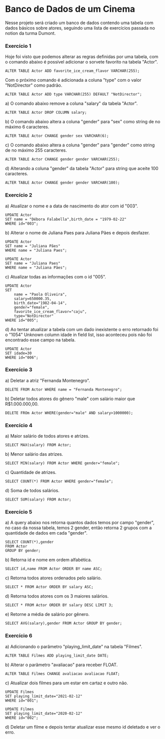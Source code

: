 # Banco de Dados de um Cinema

Nesse projeto será criado um banco de dados contendo uma tabela com dados básicos sobre atores, seguindo uma lista de exercícios passada no notion da turma Dumont.

### Exercício 1

Hoje foi visto que podemos alterar as regras definidas por uma tabela, com o comando abaixo é possível adicionar o sorvete favorito na tabela "Actor".
```
ALTER TABLE Actor ADD favorite_ice_cream_flavor VARCHAR(255);
```
Com o próximo comando é adicionada a coluna "type" com o valor "NotDirector" como padrão.
```
ALTER TABLE Actor ADD type VARCHAR(255) DEFAULT "NotDirector";
```
a) O comando abaixo remove a coluna "salary" da tabela "Actor".
```
ALTER TABLE Actor DROP COLUMN salary;
```
b) O comando abaixo altera a coluna "gender" para "sex" como string de no máximo 6 caracteres.
```
ALTER TABLE Actor CHANGE gender sex VARCHAR(6);
```
c) O comando abaixo altera a coluna "gender" para "gender" como string de no máximo 255 caracteres.
```
ALTER TABLE Actor CHANGE gender gender VARCHAR(255);
```
d) Alterando a coluna "gender" da tabela "Actor" para string que aceite 100 caracteres.
```
ALTER TABLE Actor CHANGE gender gender VARCHAR(100);
```
### Exercício 2

a) Atualizar o nome e a data de nascimento do ator com id "003".
```
UPDATE Actor
SET name = "Débora Falabella",birth_date = "1979-02-22"
WHERE id="003";
```
b) Alterar o nome de Juliana Paes para Juliana Pães e depois desfazer.
```
UPDATE Actor
SET name = "Juliana Pães"
WHERE name = "Juliana Paes";

UPDATE Actor
SET name = "Juliana Paes"
WHERE name = "Juliana Pães";
```
c) Atualizar todas as informações com o id "005".
```
UPDATE Actor
SET 
	name = "Paola Oliveira",
    salary=650000.35,
    birth_date="1982-04-14",
    gender="female",
    favorite_ice_cream_flavor="caju",
    type="NotDirector"
WHERE id="005";
```
d) Ao tentar atualizar a tabela com um dado inexistente o erro retornado foi o "1054" Unknown column idade in field list, isso aconteceu pois não foi encontrado esse campo na tabela.
```
UPDATE Actor
SET idade=30
WHERE id="006";
```

### Exercício 3

a) Deletar a atriz "Fernanda Montenegro".
```
DELETE FROM Actor WHERE name = "Fernanda Montenegro";
```

b) Deletar todos atores do gênero "male" com salário maior que R$1.000.000,00.
```
DELETE FROm Actor WHERE(gender="male" AND salary>1000000);
```
### Exercício 4
a) Maior salário de todos atores e atrizes.
```
SELECT MAX(salary) FROM Actor;
```
b) Menor salário das atrizes.
```
SELECT MIN(salary) FROM Actor WHERE gender="female";
```
c) Quantidade de atrizes.
```
SELECT COUNT(*) FROM Actor WHERE gender="female";
```
d) Soma de todos salários.
```
SELECT SUM(salary) FROM Actor;
```

### Exercício 5
a) A query abaixo nos retorna quantos dados temos por campo "gender", no caso da nossa tabela, temos 2 gender, então retorna 2 grupos com a quantidade de dados em cada "gender".
```
SELECT COUNT(*),gender
FROM Actor
GROUP BY gender;
```
b) Retorna id e nome em ordem alfabética.
```
SELECT id,name FROM Actor ORDER BY name ASC;
```
c) Retorna todos atores ordenados pelo salário.
```
SELECT * FROM Actor ORDER BY salary ASC;
```
d) Retorna todos atores com os 3 maiores salários.
```
SELECT * FROM Actor ORDER BY salary DESC LIMIT 3;
```
e) Retorne a média de salário por gênero.
```
SELECT AVG(salary),gender FROM Actor GROUP BY gender;
```
### Exercício 6
a) Adicionando o parâmetro "playing_limit_date" na tabela "Filmes".
```
ALTER TABLE Filmes ADD playing_limit_date DATE;
```
b) Alterar o parâmetro "avaliacao" para receber FLOAT.
```
ALTER TABLE Filmes CHANGE avaliacao avaliacao FLOAT;
```
c) Atualizar dois filmes para um estar em cartaz e outro não.
```
UPDATE Filmes
SET playing_limit_date="2021-02-12"
WHERE id="001";

UPDATE Filmes
SET playing_limit_date="2020-02-12"
WHERE id="002";
```
d) Deletar um filme e depois tentar atualizar esse mesmo id deletado e ver o erro.
```

```